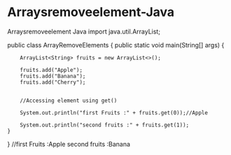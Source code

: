 # Arraysremoveelement-Java
Arraysremoveelement Java
import java.util.ArrayList;

public class ArrayRemoveElements {
    public static void main(String[] args) {

        ArrayList<String> fruits = new ArrayList<>();

        fruits.add("Apple");
        fruits.add("Banana");
        fruits.add("Cherry");


        //Accessing element using get()

        System.out.println("first Fruits :" + fruits.get(0));//Apple

        System.out.println("second fruits :" + fruits.get(1));
    }
    
}
//first Fruits :Apple
second fruits :Banana
